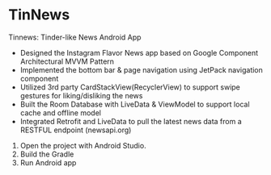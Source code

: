 # TinNews


Tinnews: Tinder-like News Android App

* Designed the Instagram Flavor News app based on Google Component Architectural MVVM Pattern
* Implemented the bottom bar & page navigation using JetPack navigation component 
* Utilized 3rd party CardStackView(RecyclerView) to support swipe gestures for liking/disliking the news
* Built the Room Database with LiveData & ViewModel to support local cache and offline model
* Integrated Retrofit and LiveData to pull the latest news data from a RESTFUL endpoint  (newsapi.org)

1. Open the project with Android Studio.
2. Build the Gradle
3. Run Android app 
